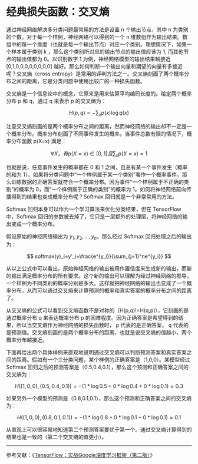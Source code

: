 # 经典损失函数：交叉熵

通过神经网络解决多分类问题最常用的方法是设置 n 个输出节点，其中 n 为类别的个数。对于每一个样例，神经网络可以得到的一个 n 维数组作为输出结果。数组中的每一个维度（也就是每一个输出节点）对应一个类别。理想情况下，如果一个样本属于类别 k ，那么这个类别所对应的输出节点的输出值应该为 1, 而其他节点的输出值都为 0。以识别数字 1 为例，神经网络模型的输出结果越接近 [0,1,0,0,0,0,0,0,0,0] 越好。那么如何判断一个输出向量和期望的向量有多接近呢？交叉熵（cross entropy）是常用的评判方法之一。交叉熵刻画了两个概率分布之间的距离，它是分类问题中使用比较广的一种损失函数。

交叉熵是一个信息论中的概念，它原来是用来估算平均编码长度的。给定两个概率分布 p 和 q，通过 q 来表示 p 的交叉熵为：

$$
H(p,q)=-\sum_x p(x)\log q(x)
$$

注意交叉熵刻画的是两个概率分布之间的距离，然而神经网络的输出却不一定是一个概率分布。概率分布刻画了不同事件发生的概率。当事件总数有限的情况下，概率分布函数 p(X=x) 满足：

$$
\forall X， 有 p(X=x)\in[0,1] 且 \sum_xp(X=x)=1
$$

也就是说，任意事件发生的概率都在 0 和 1 之间，且总有某一个事件发生（概率的和为 1）。如果将分类问题中“一个样例属于某一个类别”看作一个概率事件，那么训练数据的正确答案就符合一个概率分布。因为事件“一个样例属于不正确的类别”的概率为 0，而“一个样例属于正确的类别”的概率为 1。如何将神经网络前向传播得到的结果也变成概率分布呢？Softmax 回归就是一个非常常用的方法。

Softmax 回归本身可以作为一个学习算法来优化分类结果，但在 TensorFlow 中，Softmax 回归的参数被去掉了，它只是一层额外的处理层，将神经网络的输出变成一个概率分布。

假设原始的神经网络输出为 $y_1,y_2,...,y_n$，那么经过 Softmax 回归处理之后的输出为：

$$
softmax(y)_i=y'_i=\frac{e^{y_i}}{\sum_{j=1}^ne^{y_i}}
$$

从以上公式中可以看出，原始神经网络的输出被用作置信度来生成新的输出，而新的输出满足概率分布的所有要求。这个新的输出可以理解为经过神经网络的推导，一个样例为不同类别的概率分别是多大。这样就把神经网络的输出也变成了一个概率分布，从而可以通过交叉熵来计算预测的概率和真实答案的概率分布之间的距离了。

从交叉熵的公式可以看到交叉熵函数不是对称的（H(p,q)!=H(q,p)），它刻画的是通过概率分布 q 来表达概率分布 p 的困难程度。因为正确答案是希望得到的结果，所以当交叉熵作为神经网络的损失函数时， p 代表的是正确答案， q 代表的是预测值。交叉熵刻画的是两个概率分布的距离，也就是说交叉熵的值越小，两个概率分布越接近。

下面再给出两个具体样例来直观地说明通过交叉熵可以判断预测答案和真实答案之间的距离。假如有一个三分类问题，某个样例的正确答案是（1,0,0）。某模型经过 Softmax 回归之后的预测答案是（0.5,0.4,0.1），那么这个预测和正确答案之间的交叉熵为：

$$
H((1,0,0),(0.5,0.4,0.1))=-(1*\log0.5+0*\log0.4+0*\log0.1)\approx0.3
$$

如果另外一个模型的预测是（0.8,0.1,0.1），那么这个预测和正确答案之间的交叉熵为：

$$
H((1,0,0),(0.8,0.1,0.1))=-(1*\log0.8+0*\log0.1+0*\log0.1)\approx0.1
$$

从直观上可以很容易地知道第二个预测答案要优于第一个。通过交叉熵计算得到的结果也是一致的（第二个交叉熵的值更小）。

---

参考文献：《[TensorFlow：实战Google深度学习框架（第二版）](https://book.douban.com/subject/30137062/)》
